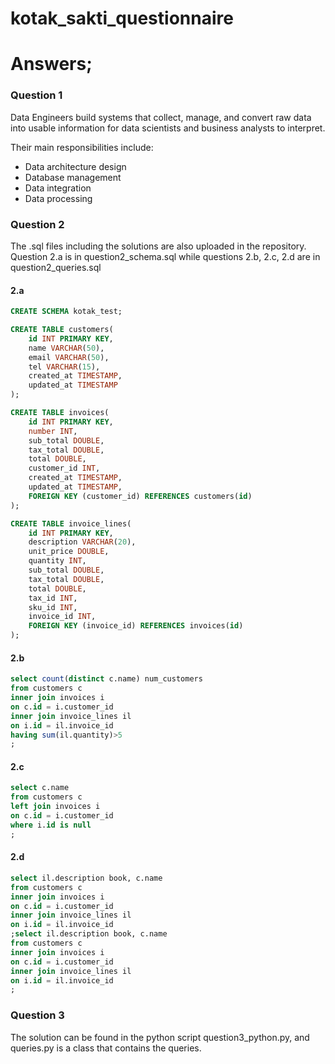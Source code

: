 # kotak_sakti_questionnaire

# Answers;

### Question 1

Data Engineers build systems that collect, manage, and convert raw data into usable information for data scientists and business analysts to interpret.

Their main responsibilities include:
- Data architecture design
- Database management
- Data integration
- Data processing

### Question 2

The .sql files including the solutions are also uploaded in the repository.
Question 2.a is in question2_schema.sql while questions 2.b, 2.c, 2.d are in question2_queries.sql

#### 2.a 
```SQL
CREATE SCHEMA kotak_test;

CREATE TABLE customers(
	id INT PRIMARY KEY,
	name VARCHAR(50),
	email VARCHAR(50),
	tel VARCHAR(15),
	created_at TIMESTAMP,
	updated_at TIMESTAMP
);

CREATE TABLE invoices(
	id INT PRIMARY KEY,
	number INT,
	sub_total DOUBLE,
	tax_total DOUBLE,
	total DOUBLE,
	customer_id INT,
	created_at TIMESTAMP,
	updated_at TIMESTAMP,
    FOREIGN KEY (customer_id) REFERENCES customers(id)
);

CREATE TABLE invoice_lines(
	id INT PRIMARY KEY,
	description VARCHAR(20),
	unit_price DOUBLE,
	quantity INT,
	sub_total DOUBLE,
	tax_total DOUBLE,
	total DOUBLE,
	tax_id INT,
	sku_id INT,
	invoice_id INT,
    FOREIGN KEY (invoice_id) REFERENCES invoices(id)
);
```

#### 2.b
```SQL
select count(distinct c.name) num_customers
from customers c
inner join invoices i
on c.id = i.customer_id
inner join invoice_lines il
on i.id = il.invoice_id
having sum(il.quantity)>5
;
```

#### 2.c
```SQL
select c.name
from customers c
left join invoices i
on c.id = i.customer_id
where i.id is null
;
```

#### 2.d
```SQL
select il.description book, c.name
from customers c
inner join invoices i
on c.id = i.customer_id
inner join invoice_lines il
on i.id = il.invoice_id
;select il.description book, c.name
from customers c
inner join invoices i
on c.id = i.customer_id
inner join invoice_lines il
on i.id = il.invoice_id
;
```

### Question 3

The solution can be found in the python script question3_python.py, and queries.py is a class that contains the queries.